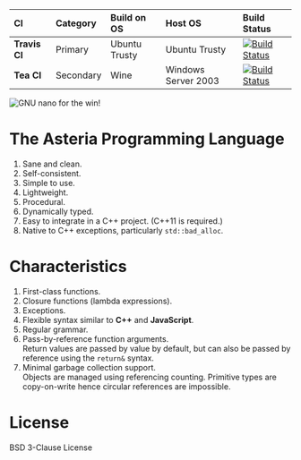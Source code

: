 |CI            |Category  |Build on OS   |Host OS             |Build Status     |
|:-------------|:---------|:-------------|:-------------------|:----------------|
|**Travis CI** |Primary   |Ubuntu Trusty |Ubuntu Trusty       |[![Build Status](https://travis-ci.org/lhmouse/asteria.svg?branch=master)](https://travis-ci.org/lhmouse/asteria) |
|**Tea CI**    |Secondary |Wine          |Windows Server 2003 |[![Build Status](https://tea-ci.org/api/badges/lhmouse/asteria/status.svg)](https://tea-ci.org/lhmouse/asteria) |

![GNU nano for the win!](https://raw.githubusercontent.com/lhmouse/poseidon/master/gnu-nano-ftw.png)

# The Asteria Programming Language

1. Sane and clean.
2. Self-consistent.
3. Simple to use.
4. Lightweight.
5. Procedural.
6. Dynamically typed.
7. Easy to integrate in a C++ project. (C++11 is required.)
8. Native to C++ exceptions, particularly `std::bad_alloc`.

# Characteristics

1. First-class functions.
2. Closure functions (lambda expressions).
3. Exceptions.
4. Flexible syntax similar to **C++** and **JavaScript**.
5. Regular grammar.
6. Pass-by-reference function arguments.  
Return values are passed by value by default, but can also be passed by reference using the `return&` syntax.
7. Minimal garbage collection support.  
Objects are managed using referencing counting. Primitive types are copy-on-write hence circular references are impossible.

# License

BSD 3-Clause License

